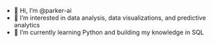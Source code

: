 - 👋 Hi, I’m @parker-ai
- 👀 I’m interested in data analysis, data visualizations, and predictive analytics
- 🌱 I’m currently learning Python and building my knowledge in SQL

<!---
parker-ai/parker-ai is a ✨ special ✨ repository because its `README.md` (this file) appears on your GitHub profile.
You can click the Preview link to take a look at your changes.
--->
